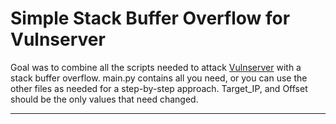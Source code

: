 # Simple Stack Buffer Overflow for Vulnserver

Goal was to combine all the scripts needed to attack [Vulnserver](https://thegreycorner.com/vulnserver.html) with a
stack buffer overflow. main.py contains all you need, or you can use the other files as needed for a step-by-step 
approach. Target_IP, and Offset should be the only values that need changed.

---